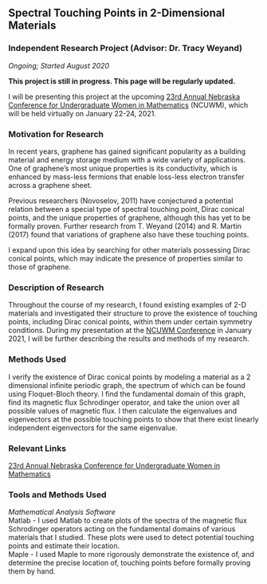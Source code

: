 ## Spectral Touching Points in 2-Dimensional Materials
### Independent Research Project (Advisor: Dr. Tracy Weyand)
*Ongoing; Started August 2020*

**This project is still in progress. This page will be regularly updated.**

I will be presenting this project at the upcoming <a href="https://www.math.unl.edu/~ncuwm/23rdAnnual/">23rd Annual Nebraska Conference for Undergraduate Women in Mathematics</a> (NCUWM), which will be held virtually on January 22-24, 2021. 

### Motivation for Research
In recent years, graphene has gained significant popularity as a building material and energy storage medium with a wide variety of applications. One of graphene’s most unique properties is its conductivity, which is enhanced by mass-less fermions that enable loss-less electron transfer across a graphene sheet. 

Previous researchers (Novoselov, 2011) have conjectured a potential relation between a special type of spectral touching point, Dirac conical points, and the unique properties of graphene, although this has yet to be formally proven. Further research from T. Weyand (2014) and R. Martin (2017) found that variations of graphene also have these touching points. 

I expand upon this idea by searching for other materials possessing Dirac conical points, which may indicate the presence of properties similar to those of graphene. 

### Description of Research
Throughout the course of my research, I found existing examples of 2-D materials and investigated their structure to prove the existence of touching points, including Dirac conical points, within them under certain symmetry conditions. During my presentation at the <a href="https://www.math.unl.edu/~ncuwm/23rdAnnual/">NCUWM Conference</a> in January 2021, I will be further describing the results and methods of my research. 

### Methods Used
I verify the existence of Dirac conical points by modeling a material as a 2 dimensional infinite periodic graph, the spectrum of which can be found using Floquet-Bloch theory. I find the fundamental domain of this graph, find its magnetic flux Schrodinger operator, and take the union over all possible values of magnetic flux. I then calculate the eigenvalues and eigenvectors at the possible touching points to show that there exist linearly independent eigenvectors for the same eigenvalue. 

### Relevant Links
<a href="https://www.math.unl.edu/~ncuwm/23rdAnnual/">23rd Annual Nebraska Conference for Undergraduate Women in Mathematics</a> <br>
<!-- TODO add more links later on, such as a link to the published paper, some diagrams, presentation PPT, etc -->

### Tools and Methods Used
*Mathematical Analysis Software* <br>
Matlab - I used Matlab to create plots of the spectra of the magnetic flux Schrodinger operators acting on the fundamental domains of various materials that I studied. These plots were used to detect potential touching points and estimate their location. <br>
Maple - I used Maple to more rigorously demonstrate the existence of, and determine the precise location of, touching points before formally proving them by hand. 

